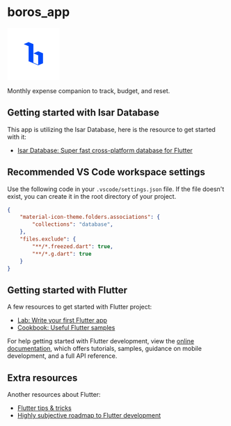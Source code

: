 # boros_app

<img src="images/icon.png" height="120">

Monthly expense companion to track, budget, and reset.

## Getting started with Isar Database

This app is utilizing the Isar Database, here is the resource to get started with it:

- [Isar Database: Super fast cross-platform database for Flutter](https://isar.dev/)

## Recommended VS Code workspace settings

Use the following code in your `.vscode/settings.json` file. If the file doesn't exist, you can create it in the root directory of your project.

```json
{
    "material-icon-theme.folders.associations": {
        "collections": "database",
    },
    "files.exclude": {
        "**/*.freezed.dart": true,
        "**/*.g.dart": true
    }
}
```

## Getting started with Flutter

A few resources to get started with Flutter project:

- [Lab: Write your first Flutter app](https://docs.flutter.dev/get-started/codelab)
- [Cookbook: Useful Flutter samples](https://docs.flutter.dev/cookbook)

For help getting started with Flutter development, view the
[online documentation](https://docs.flutter.dev/), which offers tutorials,
samples, guidance on mobile development, and a full API reference.

## Extra resources

Another resources about Flutter:

- [Flutter tips & tricks](https://github.com/vandadnp/flutter-tips-and-tricks)
- [Highly subjective roadmap to Flutter development](https://github.com/olexale/flutter_roadmap)
